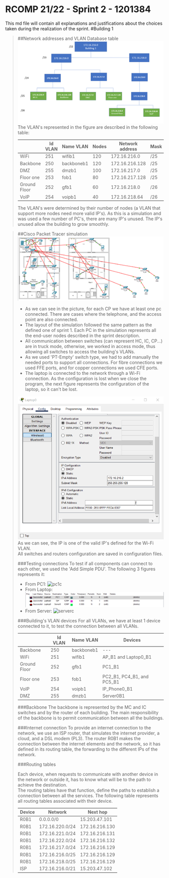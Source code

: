 RCOMP 21/22 - Sprint 2 - 1201384
===========================================
This md file will contain all explanations and justifications about the choices taken during the realization of the sprint.
#Building 1
> ##Network addresses and VLAN Database table
> ![Network Address Tree](Figures/tree.png)
> The VLAN's represented in the figure are described in the following table:
>
> |               |   Id VLAN     | Name VLAN   |  Nodes |  Network address | Mask| First valid ip  |  Last valid ip  |  Broadcast address |
> |---            |---            |---          |---     |---               |---  |---              |---              |---                 |
> |  WiFi         |    251        |wifib1       |  120   | 172.16.216.0    | /25 |  172.16.216.1    | 172.16.216.126  | 172.16.216.127     |
> |  Backbone     |    250        |backboneb1   |  120   | 172.16.216.128  | /25 |  172.16.216.129  | 172.16.216.254  | 172.16.216.255     |
> |  DMZ          |    255        |dmzb1       |  100   | 172.16.217.0     | /25 | 172.16.217.1    | 172.16.217.126  | 172.16.217.127     |
> |  Floor one    |    253        |fob1         |  80    | 172.16.217.128   | /25 | 172.16.217.129  | 172.16.217.254  | 172.16.217.255     |
> |  Ground Floor |    252        |gfb1         |  60    | 172.16.218.0     | /26 | 172.16.218.1    | 172.16.218.62   | 172.16.218.63      |
> |  VoIP         |    254        |voipb1       |  40    | 172.16.218.64    | /26 | 172.16.218.65   | 172.16.218.126  | 172.16.218.127     |
> The VLAN's were determined by their number of nodes (a VLAN that support more nodes need more valid IP's). As this is a simulation and was used a few number of PC's, there are many IP's unused. The IP's unused allow the building to grow smoothly.

> ##Cisco Packet Tracer simulation
> ![Simulation](Figures/MainImage.png)
> * As we can see in the picture, for each CP we have at least one pc connected. There are cases where the telephone, and the access point are also connected.<br>
> * The layout of the simulation followed the same pattern as the defined one of sprint 1. Each PC in the simulation represents all the end-user nodes described in the sprint description.<br>
> * All communication between switches (can represent HC, IC, CP...) are in truck mode, otherwise, we worked in access mode, thus allowing all switches to access the building's VLANs.
> * As we used 'PT-Empty' switch type, we had to add manually the needed ports to support all connections. For fibre connections we used FFE ports, and for copper connections we used CFE ports.
> * The laptop is connected to the network through a Wi-Fi connection. As the configuration is lost when we close the program, the next figure represents the configuration of the laptop, so it can't be lost.
>
> ![laptop](Figures/Screenshot_15.png)
> As we can see, the IP is one of the valid IP's defined for the Wi-Fi VLAN.<br>
> All switches and routers configuration are saved in configuration files.
>
> ###Testing connections
> To test if all components can connect to each other, we used the 'Add Simple PDU'. The following 3 figures represents it:
> * From PC1:
> ![pc1c](Figures/pc1comunicaçao.png)
> * From Laptop:
> ![laptopc](Figures/laptopcomunicação.png)
> * From Server:
> ![serverc](Figures/servercomunicaçao.png)
>
> ###Building's VLAN devices
> For all VLANs, we have at least 1 device connected to it, to test the connection between all VLANs.
>
> |               |   Id VLAN     | Name VLAN   |  Devices |
> |---            |---            |---          |---     |
> |  Backbone     |    250        |backboneb1   |  ---     |
> |  WiFi         |    251        |wifib1       |  AP_B1 and Laptop0_B1   |
> |  Ground Floor |    252        |gfb1         |  PC1_B1    |
> |  Floor one    |    253        |fob1         |   PC2_B1, PC4_B1, and PC5_B1   |
> |  VoIP         |    254        |voipb1       |     IP_Phone0_B1    |
> |  DMZ          |    255        |dmzb1       |  Server0B1    |
>
> ###Backbone
> The backbone is represented by the MC and IC switches and by the router of each building. The main responsibility of the backbone is to permit communication between all the buildings.<br>
> 
> ###Internet connection
> To provide an internet connection to the network, we use an ISP router, that simulates the internet provider, a cloud, and a DSL modem (PL3). The router R0B1 makes the connection between the internet elements and the network, so it has defined in its routing table, the forwarding to the different IPs of the network.
> 
> ###Routing tables
>
> Each device, when requests to communicate with another device in the network or outside it, has to know what will be to the path to achieve the destination.<br>
> The routing tables have that function, define the paths to establish a connection between all the services. The following table represents all routing tables associated with their device.
>
> |  Device       |   Network | Next hop    |
> |---            |---            |---          |
> | R0B1 |    0.0.0.0/0        |15.203.47.101         |
> | R0B1 |    172.16.220.0/24        |172.16.216.130         |
> | R0B1 |    172.16.221.0/24        |172.16.216.131         |
> | R0B1 |    172.16.222.0/24        |172.16.216.132         |
> | R0B1 |    172.16.217.0/24        |172.16.216.129         |
> | R0B1 |    172.16.216.0/25        |172.16.216.129         |
> | R0B1 |    172.16.218.0/25        |172.16.216.129         |
> |  ISP         |    172.16.216.0/21        |15.203.47.102       |

